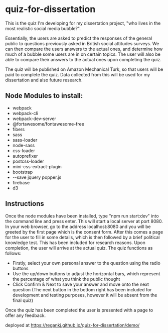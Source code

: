 # quiz-for-dissertation

This is the quiz I'm developing for my dissertation project, "who lives in the most realistic social media bubble?". 

Essentially, the users are asked to predict the responses of the general public to questions previously asked in British social attitudes surveys. We can then compare the users
answers to the actual ones, and determine how much of a bubble some users are in on certain topics. The user will also be able to compare their answers to the actual ones upon 
completing the quiz. 

The quiz will be published on Amazon Mechanical Turk, so that users will be paid to complete the quiz. Data collected from this will be used for my dissertation and also future
research.

## Node Modules to install:

* webpack
* webpack-cli
* webpack-dev-server
* @fortawesome/fontawesome-free
* fibers
* sass 
* sass-loader
* node-sass
* css-loader
* autoprefixer
* postcss-loader
* mini-css-extract-plugin
* bootstrap
* --save jquery popper.js
* firebase
* d3

## Instructions

Once the node modules have been installed, type "npm run start:dev" into the command line and press enter. This will start a local server at port 8080. In your web browser, go to the address localhost:8080 and you will be greeted by the first page which is the consent form. After this comes a page for the user to fill in some details, which is then followed by a brief political knowledge test. This has been included for research reasons. Upon completion, the user will arrive at the actual quiz. The quiz functions as follows:

* Firstly, select your own personal answer to the question using the radio buttons
* Use the up/down buttons to adjust the horizontal bars, which represent the percentage of what you think the public thought
* Click Confirm & Next to save your answer and move onto the next question (The next button in the bottom right has been included for development and testing purposes, 
  however it will be absent from the final quiz)
  

Once the quiz has been completed the user is presented with a page to offer any feedback. 

deployed at https://regankj.github.io/quiz-for-dissertation/demo/
